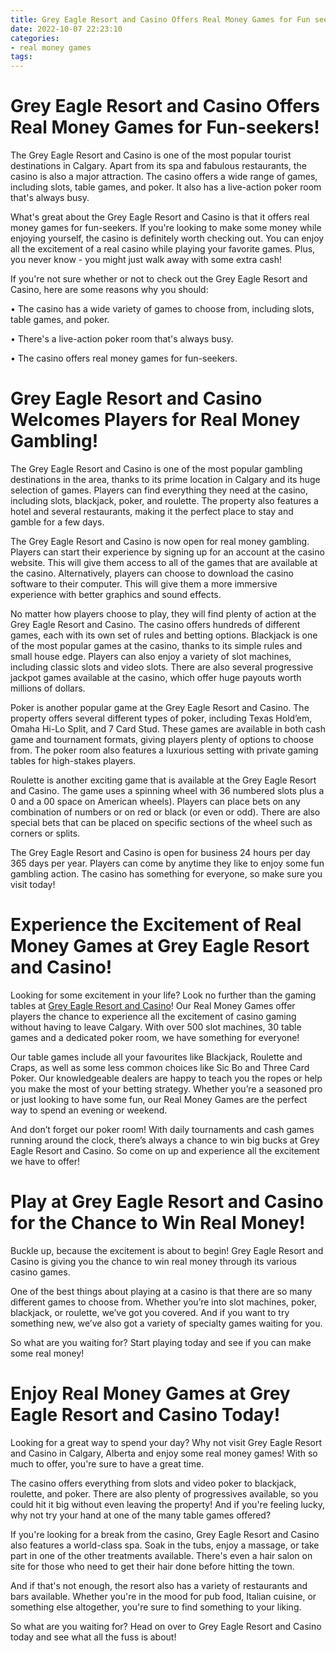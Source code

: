```yaml
---
title: Grey Eagle Resort and Casino Offers Real Money Games for Fun seekers!
date: 2022-10-07 22:23:10
categories:
- real money games
tags:
---
```



#  Grey Eagle Resort and Casino Offers Real Money Games for Fun-seekers!

The Grey Eagle Resort and Casino is one of the most popular tourist destinations in Calgary. Apart from its spa and fabulous restaurants, the casino is also a major attraction. The casino offers a wide range of games, including slots, table games, and poker. It also has a live-action poker room that's always busy.

What's great about the Grey Eagle Resort and Casino is that it offers real money games for fun-seekers. If you're looking to make some money while enjoying yourself, the casino is definitely worth checking out. You can enjoy all the excitement of a real casino while playing your favorite games. Plus, you never know - you might just walk away with some extra cash!

If you're not sure whether or not to check out the Grey Eagle Resort and Casino, here are some reasons why you should:

• The casino has a wide variety of games to choose from, including slots, table games, and poker.

• There's a live-action poker room that's always busy.

• The casino offers real money games for fun-seekers.

#  Grey Eagle Resort and Casino Welcomes Players for Real Money Gambling!

The Grey Eagle Resort and Casino is one of the most popular gambling destinations in the area, thanks to its prime location in Calgary and its huge selection of games. Players can find everything they need at the casino, including slots, blackjack, poker, and roulette. The property also features a hotel and several restaurants, making it the perfect place to stay and gamble for a few days.

The Grey Eagle Resort and Casino is now open for real money gambling. Players can start their experience by signing up for an account at the casino website. This will give them access to all of the games that are available at the casino. Alternatively, players can choose to download the casino software to their computer. This will give them a more immersive experience with better graphics and sound effects.

No matter how players choose to play, they will find plenty of action at the Grey Eagle Resort and Casino. The casino offers hundreds of different games, each with its own set of rules and betting options. Blackjack is one of the most popular games at the casino, thanks to its simple rules and small house edge. Players can also enjoy a variety of slot machines, including classic slots and video slots. There are also several progressive jackpot games available at the casino, which offer huge payouts worth millions of dollars.

Poker is another popular game at the Grey Eagle Resort and Casino. The property offers several different types of poker, including Texas Hold’em, Omaha Hi-Lo Split, and 7 Card Stud. These games are available in both cash game and tournament formats, giving players plenty of options to choose from. The poker room also features a luxurious setting with private gaming tables for high-stakes players.

Roulette is another exciting game that is available at the Grey Eagle Resort and Casino. The game uses a spinning wheel with 36 numbered slots plus a 0 and a 00 space on American wheels). Players can place bets on any combination of numbers or on red or black (or even or odd). There are also special bets that can be placed on specific sections of the wheel such as corners or splits.

The Grey Eagle Resort and Casino is open for business 24 hours per day 365 days per year. Players can come by anytime they like to enjoy some fun gambling action. The casino has something for everyone, so make sure you visit today!

#  Experience the Excitement of Real Money Games at Grey Eagle Resort and Casino!

Looking for some excitement in your life? Look no further than the gaming tables at [Grey Eagle Resort and Casino](https://www.greyeagle.com/)! Our Real Money Games offer players the chance to experience all the excitement of casino gaming without having to leave Calgary. With over 500 slot machines, 30 table games and a dedicated poker room, we have something for everyone!

Our table games include all your favourites like Blackjack, Roulette and Craps, as well as some less common choices like Sic Bo and Three Card Poker. Our knowledgeable dealers are happy to teach you the ropes or help you make the most of your betting strategy. Whether you’re a seasoned pro or just looking to have some fun, our Real Money Games are the perfect way to spend an evening or weekend.

And don’t forget our poker room! With daily tournaments and cash games running around the clock, there’s always a chance to win big bucks at Grey Eagle Resort and Casino. So come on up and experience all the excitement we have to offer!

#  Play at Grey Eagle Resort and Casino for the Chance to Win Real Money!
Buckle up, because the excitement is about to begin! Grey Eagle Resort and Casino is giving you the chance to win real money through its various casino games.

One of the best things about playing at a casino is that there are so many different games to choose from. Whether you’re into slot machines, poker, blackjack, or roulette, we’ve got you covered. And if you want to try something new, we’ve also got a variety of specialty games waiting for you.

So what are you waiting for? Start playing today and see if you can make some real money!

#  Enjoy Real Money Games at Grey Eagle Resort and Casino Today!

Looking for a great way to spend your day? Why not visit Grey Eagle Resort and Casino in Calgary, Alberta and enjoy some real money games! With so much to offer, you're sure to have a great time.

The casino offers everything from slots and video poker to blackjack, roulette, and poker. There are also plenty of progressives available, so you could hit it big without even leaving the property! And if you're feeling lucky, why not try your hand at one of the many table games offered?

If you're looking for a break from the casino, Grey Eagle Resort and Casino also features a world-class spa. Soak in the tubs, enjoy a massage, or take part in one of the other treatments available. There's even a hair salon on site for those who need to get their hair done before hitting the town.

And if that's not enough, the resort also has a variety of restaurants and bars available. Whether you're in the mood for pub food, Italian cuisine, or something else altogether, you're sure to find something to your liking.

So what are you waiting for? Head on over to Grey Eagle Resort and Casino today and see what all the fuss is about!